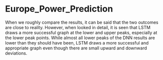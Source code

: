 # Europe_Power_Prediction

When we roughly compare the results, it can be said that the two outcomes are close to reality. However, when looked in detail, it is seen that LSTM draws a more successful graph at the lower and upper peaks, especially at the lower peak points. While almost all lower peaks of the DNN results are lower than they should have been, LSTM draws a more successful and appropriate graph even though there are small upward and downward deviations.